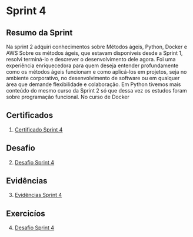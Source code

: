 # Sprint 4

## Resumo da Sprint 

Na sprint 2 adquiri conhecimentos sobre Métodos ágeis, Python, Docker e AWS
Sobre os métodos ágeis, que estavam disponíveis desde a Sprint 1, resolvi terminá-lo e descrever o desenvolvimento dele agora. Foi uma experiência enriquecedora para quem deseja entender profundamente como os métodos ágeis funcionam e como aplicá-los em projetos, seja no ambiente corporativo, no desenvolvimento de software ou em qualquer área que demande flexibilidade e colaboração.
Em Python tivemos mais conteúdo do mesmo curso da Sprint 2 só que dessa vez os estudos foram sobre programação funcional.
No curso de Docker 
## Certificados

1. [Certificado Sprint 4](https://github.com/AnaAndrade03/PB-Compass/tree/main/Sprint_2/Certificados)

## Desafio 

2. [Desafio Sprint 4](https://github.com/AnaAndrade03/PB-Compass/tree/main/Sprint_4/Desafio)

## Evidências

3. [Evidências Sprint 4](https://github.com/AnaAndrade03/PB-Compass/tree/main/Sprint_2/Evid%C3%AAncias)

## Exercicíos

4. [Desafio Sprint 4](https://github.com/AnaAndrade03/PB-Compass/tree/main/Sprint_2/Exerc%C3%ADcios)

